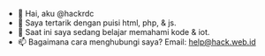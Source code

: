 - 👋 Hai, aku @hackrdc
- 👀 Saya tertarik dengan puisi html, php, & js.
- 🌱 Saat ini saya sedang belajar memahami kode & iot.
- 📫 Bagaimana cara menghubungi saya?  Email: help@hack.web.id

<!---
hackrdc/hackrdc adalah kumpulan puisi html, php, & js.
You can click the Preview link to take a look at your changes.
--->
